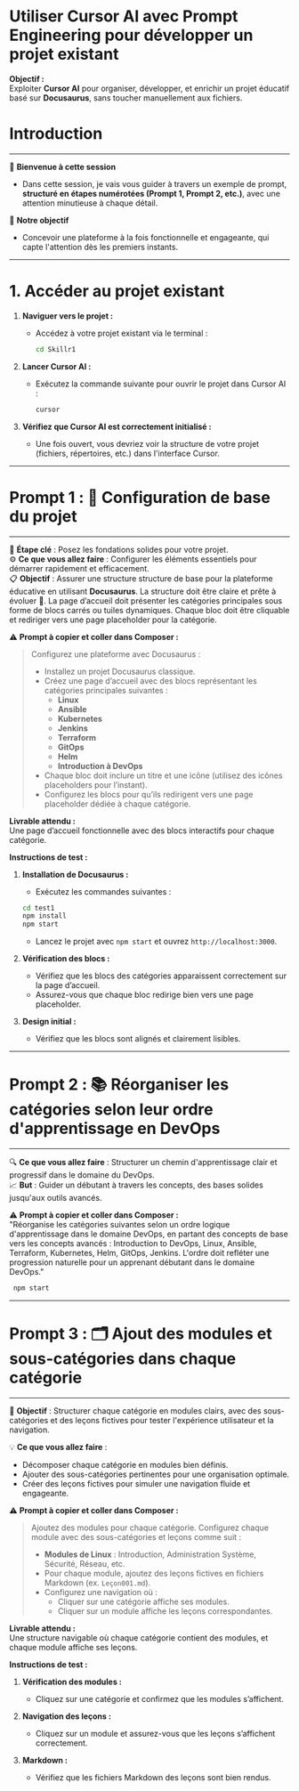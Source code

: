 # Utiliser Cursor AI avec Prompt Engineering pour développer un projet existant

**Objectif :**  
Exploiter **Cursor AI** pour organiser, développer, et enrichir un projet éducatif basé sur **Docusaurus**, sans toucher manuellement aux fichiers.


# Introduction 
---

🚀 **Bienvenue à cette session**  
- Dans cette session, je vais vous guider à travers un exemple de prompt, **structuré en étapes numérotées (Prompt 1, Prompt 2, etc.)**, avec une attention minutieuse à chaque détail.  

🎯 **Notre objectif**  
- Concevoir une plateforme à la fois fonctionnelle et engageante, qui capte l'attention dès les premiers instants.  


---

# **1. Accéder au projet existant**

1. **Naviguer vers le projet :**
   - Accédez à votre projet existant via le terminal :
     ```bash
     cd Skillr1
     ```

2. **Lancer Cursor AI :**
   - Exécutez la commande suivante pour ouvrir le projet dans Cursor AI :
     ```bash
     cursor
     ```

3. **Vérifiez que Cursor AI est correctement initialisé :**
   - Une fois ouvert, vous devriez voir la structure de votre projet (fichiers, répertoires, etc.) dans l'interface Cursor.


---
# **Prompt 1 : 🚧 Configuration de base du projet**  
---

🔑 **Étape clé** : Posez les fondations solides pour votre projet.  
⚙️ **Ce que vous allez faire** : Configurer les éléments essentiels pour démarrer rapidement et efficacement.  
📋 **Objectif** : Assurer une structure structure de base pour la plateforme éducative en utilisant **Docusaurus**. La structure doit être claire et prête à évoluer 🚀. La page d’accueil doit présenter les catégories principales sous forme de blocs carrés ou tuiles dynamiques. Chaque bloc doit être cliquable et rediriger vers une page placeholder pour la catégorie.  



⚠️ **Prompt à copier et coller dans Composer :**  
> Configurez une plateforme avec Docusaurus :  
> - Installez un projet Docusaurus classique.  
> - Créez une page d’accueil avec des blocs représentant les catégories principales suivantes :  
>   - **Linux**  
>   - **Ansible**  
>   - **Kubernetes**  
>   - **Jenkins**  
>   - **Terraform**  
>   - **GitOps**  
>   - **Helm**  
>   - **Introduction à DevOps**  
> - Chaque bloc doit inclure un titre et une icône (utilisez des icônes placeholders pour l’instant).  
> - Configurez les blocs pour qu’ils redirigent vers une page placeholder dédiée à chaque catégorie.  

**Livrable attendu :**  
Une page d’accueil fonctionnelle avec des blocs interactifs pour chaque catégorie.  

**Instructions de test :**  
1. **Installation de Docusaurus :**  
   - Exécutez les commandes suivantes :

   ```bash
   cd test1
   npm install
   npm start
   ```

   - Lancez le projet avec `npm start` et ouvrez `http://localhost:3000`.  


1. **Vérification des blocs :**  
   - Vérifiez que les blocs des catégories apparaissent correctement sur la page d’accueil.  
   - Assurez-vous que chaque bloc redirige bien vers une page placeholder.  

2. **Design initial :**  
   - Vérifiez que les blocs sont alignés et clairement lisibles.  



---
# **Prompt 2 : 📚 Réorganiser les catégories selon leur ordre d'apprentissage en DevOps**  
---

🔍 **Ce que vous allez faire** : Structurer un chemin d'apprentissage clair et progressif dans le domaine du DevOps.  
📈 **But** : Guider un débutant à travers les concepts, des bases solides jusqu'aux outils avancés.  

⚠️ **Prompt à copier et coller dans Composer :**  
"Réorganise les catégories suivantes selon un ordre logique d'apprentissage dans le domaine DevOps, en partant des concepts de base vers les concepts avancés : Introduction to DevOps, Linux, Ansible, Terraform, Kubernetes, Helm, GitOps, Jenkins. L'ordre doit refléter une progression naturelle pour un apprenant débutant dans le domaine DevOps."


  ```bash
   npm start
   ```

---
# **Prompt 3 : 🗂️ Ajout des modules et sous-catégories dans chaque catégorie**  
---

🎯 **Objectif** : Structurer chaque catégorie en modules clairs, avec des sous-catégories et des leçons fictives pour tester l'expérience utilisateur et la navigation.  

💡 **Ce que vous allez faire** :  
- Décomposer chaque catégorie en modules bien définis.  
- Ajouter des sous-catégories pertinentes pour une organisation optimale.  
- Créer des leçons fictives pour simuler une navigation fluide et engageante.  


⚠️ **Prompt à copier et coller dans Composer :**  

> Ajoutez des modules pour chaque catégorie.
> Configurez chaque module avec des sous-catégories et leçons comme suit :  
> - **Modules de Linux** : Introduction, Administration Système, Sécurité, Réseau, etc.  
> - Pour chaque module, ajoutez des leçons fictives en fichiers Markdown (ex. `Leçon001.md`).  
> - Configurez une navigation où :  
>   - Cliquer sur une catégorie affiche ses modules.  
>   - Cliquer sur un module affiche les leçons correspondantes.  

**Livrable attendu :**  
Une structure navigable où chaque catégorie contient des modules, et chaque module affiche ses leçons.  

**Instructions de test :**  
1. **Vérification des modules :**  
   - Cliquez sur une catégorie et confirmez que les modules s’affichent.  

2. **Navigation des leçons :**  
   - Cliquez sur un module et assurez-vous que les leçons s’affichent correctement.  

3. **Markdown :**  
   - Vérifiez que les fichiers Markdown des leçons sont bien rendus.  

